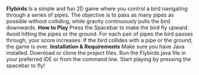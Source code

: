 **Flybirds**
Is a simple and fun 2D game where you control a bird navigating through a series of pipes.
The objective is to pass as many pipes as possible without colliding, while gravity continuously pulls the bird downwards.
**How to Play**
Press the Spacebar to make the bird fly upward.
Avoid hitting the pipes or the ground.
For each pair of pipes the bird passes through, your score increases.
If the bird collides with a pipe or the ground, the game is over.
**Installation & Requirements**
Make sure you have Java installed.
Download or clone the project files.
Run the Flybirds.java file in your preferred IDE or from the command line.
Start playing by pressing the spacebar to fly!
